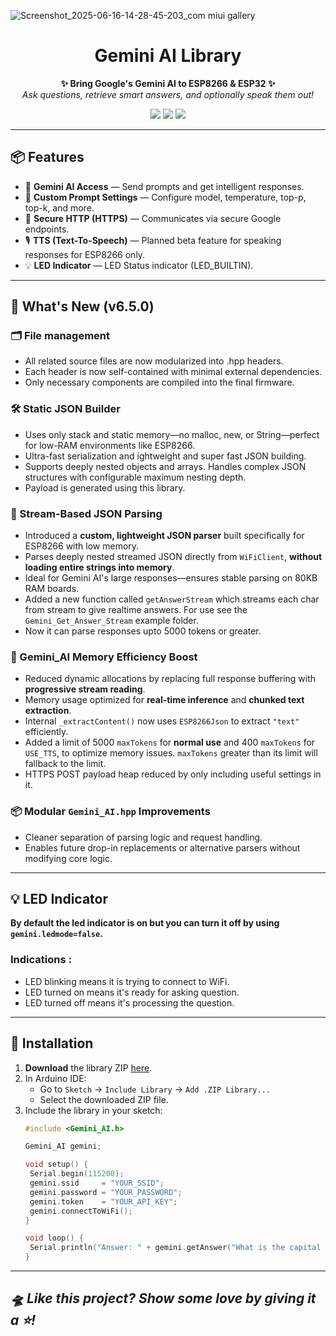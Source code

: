 ![Screenshot_2025-06-16-14-28-45-203_com miui gallery](https://github.com/user-attachments/assets/c82ff01c-be46-4612-8d82-d2049a4b8ca8)

<h1 align="center">Gemini AI Library</h1>

<p align="center">
  <b>✨ Bring Google's Gemini AI to ESP8266 & ESP32 ✨</b><br>
  <i>Ask questions, retrieve smart answers, and optionally speak them out!</i>
</p>

<p align="center">
  <img src="https://img.shields.io/badge/platform-ESP8266%20%7C%20ESP32-blue.svg">
  <img src="https://img.shields.io/badge/arduino-compatible-success">
  <img src="https://img.shields.io/github/license/zacode123/Gemini_AI.svg">
</p>

---

## 📦 Features

- 🤖 **Gemini AI Access** — Send prompts and get intelligent responses.
- 🧠 **Custom Prompt Settings** — Configure model, temperature, top-p, top-k, and more.
- 🔐 **Secure HTTP (HTTPS)** — Communicates via secure Google endpoints.
- 🎙️ **TTS (Text-To-Speech)** — Planned beta feature for speaking responses for ESP8266 only.
- 💡 **LED Indicator** — LED Status indicator (LED_BUILTIN).

---

## 🚀 What's New (v6.5.0)

### 🗂️ File management
- All related source files are now modularized into .hpp headers.
- Each header is now self-contained with minimal external dependencies.
- Only necessary components are compiled into the final firmware.

### 🛠️ Static JSON Builder
- Uses only stack and static memory—no malloc, new, or String—perfect for low-RAM environments like ESP8266.
- Ultra-fast serialization and ightweight and super fast JSON building.
- Supports deeply nested objects and arrays. Handles complex JSON structures with configurable maximum nesting depth.
- Payload is generated using this library.

### 🔄 Stream-Based JSON Parsing
- Introduced a **custom, lightweight JSON parser** built specifically for ESP8266 with low memory.
- Parses deeply nested streamed JSON directly from `WiFiClient`, **without loading entire strings into memory**.
- Ideal for Gemini AI's large responses—ensures stable parsing on 80KB RAM boards.
- Added a new function called `getAnswerStream` which streams each char from stream to give realtime answers. For use see the `Gemini_Get_Answer_Stream` example folder.
- Now it can parse responses upto 5000 tokens or greater.

### 🧠 Gemini_AI Memory Efficiency Boost
- Reduced dynamic allocations by replacing full response buffering with **progressive stream reading**.
- Memory usage optimized for **real-time inference** and **chunked text extraction**.
- Internal `_extractContent()` now uses `ESP8266Json` to extract `"text"` efficiently.
- Added a limit of 5000 `maxTokens` for **normal use** and 400 `maxTokens` for `USE_TTS`, to optimize memory issues. `maxTokens` greater than its limit will fallback to the limit.
- HTTPS POST payload heap reduced by only including useful settings in it.

### 📦 Modular `Gemini_AI.hpp` Improvements
- Cleaner separation of parsing logic and request handling.
- Enables future drop-in replacements or alternative parsers without modifying core logic.

---

## 💡 LED Indicator

  **By default the led indicator is on but you can turn it off by using `gemini.ledmode=false`.**

### Indications :

- LED blinking means it is trying to connect to WiFi.
- LED turned on means it's ready for asking question.
- LED turned off means it's processing the question.

---

## 🔧 Installation

1. **Download** the library ZIP [here](https://github.com/zacode123/Gemini_AI/archive/refs/heads/main.zip).
2. In Arduino IDE:
   - Go to `Sketch` → `Include Library` → `Add .ZIP Library...`
   - Select the downloaded ZIP file.
3. Include the library in your sketch:
   ```cpp
   #include <Gemini_AI.h>
   
   Gemini_AI gemini;
   
   void setup() {
    Serial.begin(115200);
    gemini.ssid     = "YOUR_SSID";
    gemini.password = "YOUR_PASSWORD";
    gemini.token    = "YOUR_API_KEY";
    gemini.connectToWiFi();
   }

   void loop() {
    Serial.println("Answer: " + gemini.getAnswer("What is the capital of France?"));
   }
   ```

---

## *🛸 Like this project? Show some love by giving it a ⭐️!*
